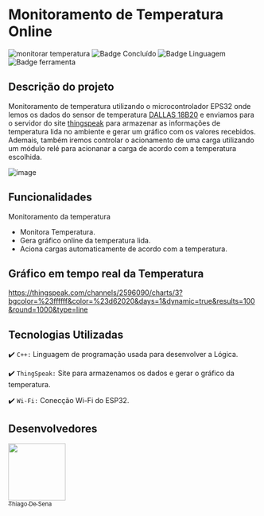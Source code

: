 # Monitoramento de Temperatura Online
![monitorar temperatura](https://github.com/user-attachments/assets/7bee17d7-17d7-41a2-88da-99e8be1411d0)
![Badge Concluído](http://img.shields.io/static/v1?label=STATUS&message=CONCLUÍDO&color=GREEN&style=for-the-badge)
![Badge Linguagem](http://img.shields.io/static/v1?label=LINGUAGEM&message=C++&color=pink&style=for-the-badge)
![Badge ferramenta](http://img.shields.io/static/v1?label=MICRO&message=ESP32&color=black&style=for-the-badge)

## Descrição do projeto 

Monitoramento de temperatura utilizando o microcontrolador EPS32 onde lemos os dados do sensor de temperatura [DALLAS 18B20](https://www.alldatasheet.com/datasheet-pdf/pdf/58557/DALLAS/DS18B20.html) 
e enviamos para o servidor do site [thingspeak](https://thingspeak.com/) para armazenar as informações de temperatura lida no ambiente e gerar um gráfico com os valores recebidos. Ademais, também iremos
controlar o acionamento de uma carga utilizando um módulo relé para acionanar a carga de acordo com a temperatura escolhida.

![image](https://github.com/user-attachments/assets/70ffa136-cb7f-42b7-9a57-4ccbbfedb210)


## Funcionalidades

Monitoramento da temperatura

- Monitora Temperatura.
- Gera gráfico online da temperatura lida.
- Aciona cargas automaticamente de acordo com a temperatura.

## Gráfico em tempo real da Temperatura

https://thingspeak.com/channels/2596090/charts/3?bgcolor=%23ffffff&color=%23d62020&days=1&dynamic=true&results=100&round=1000&type=line

## Tecnologias Utilizadas

:heavy_check_mark: `C++:` Linguagem de programação usada para desenvolver a Lógica. 

:heavy_check_mark: `ThingSpeak:` Site para armazenamos os dados e gerar o gráfico da temperatura.

:heavy_check_mark: `Wi-Fi:` Conecção Wi-Fi do ESP32.

## Desenvolvedores

[<img src="https://avatars.githubusercontent.com/u/110785400?v=4" width=115><br><sub>Thiago De Sena</sub>](https://www.linkedin.com/in/thiago-de-sena-ab5b09179/)


